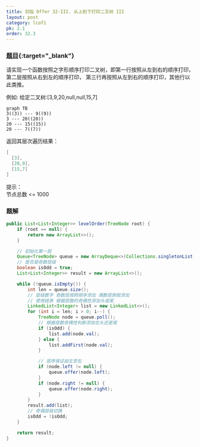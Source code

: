 ```yaml
---
title: 剑指 Offer 32-III. 从上到下打印二叉树 III
layout: post
category: lcof1
pk: 2.1
order: 32.3
---
```


### [题目](https://leetcode-cn.com/problems/cong-shang-dao-xia-da-yin-er-cha-shu-iii-lcof/){:target="_blank"}

请实现一个函数按照之字形顺序打印二叉树，即第一行按照从左到右的顺序打印，第二层按照从右到左的顺序打印，
第三行再按照从左到右的顺序打印，其他行以此类推。

例如:
给定二叉树:[3,9,20,null,null,15,7]

```mermaid
graph TB
3((3)) --- 9((9))
3 --- 20((20))
20 --- 15((15))
20 --- 7((7))
```
返回其层次遍历结果：

```java
[
  [3],
  [20,9],
  [15,7]
]
```


提示：  
节点总数 <= 1000

### 题解

```java
public List<List<Integer>> levelOrder(TreeNode root) {
    if (root == null) {
        return new ArrayList<>();
    }

    // 初始化第一层
    Queue<TreeNode> queue = new ArrayDeque<>(Collections.singletonList(root));
    // 是否是奇数层级
    boolean isOdd = true;
    List<List<Integer>> result = new ArrayList<>();

    while (!queue.isEmpty()) {
        int len = queue.size();
        // 层级数字 奇数层按照顺序添加 偶数层倒叙添加
        // 使用链表 根据层数的奇偶性添加头或尾
        LinkedList<Integer> list = new LinkedList<>();
        for (int i = len; i > 0; i--) {
            TreeNode node = queue.poll();
            // 根据层数奇偶性判断添加在头还是尾
            if (isOdd) {
                list.add(node.val);
            } else {
                list.addFirst(node.val);
            }

            // 层序保证由左至右
            if (node.left != null) {
                queue.offer(node.left);
            }
            if (node.right != null) {
                queue.offer(node.right);
            }
        }
        result.add(list);
        // 奇偶层级切换
        isOdd = !isOdd;
    }

    return result;
}
```